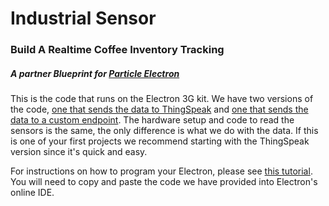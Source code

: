 # Industrial Sensor
### Build A Realtime Coffee Inventory Tracking
##### A partner Blueprint for [Particle Electron](https://www.particle.io)

This is the code that runs on the Electron 3G kit.  We have two versions of the code, [one that sends the data to ThingSpeak](electron_thingspeak.ino) and [one that sends the data to a custom endpoint](electron_custom.ino). The hardware setup and code to read the sensors is the same, the only difference is what we do with the data.  If this is one of your first projects we recommend starting with the ThingSpeak version since it's quick and easy.

For instructions on how to program your Electron, please see [this tutorial](https://docs.particle.io/guide/getting-started/build/electron/#logging-in). You will need to copy and paste the code we have provided into Electron's online IDE.



 
